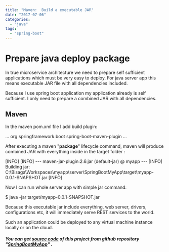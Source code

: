 ```yaml
---
title: "Maven:  Build a executable JAR"
date: "2017-07-06"
categories: 
  - "java"
tags: 
  - "spring-boot"
---
```


# Prepare java deploy package

In true microservice architecture we need to prepare self sufficient applications which must be very easy to deploy. For java server app this means executable JAR file with all dependencies included.

Because I use spring boot application my application already is self sufficient. I only need to prepare a combined JAR with all dependencies.

## Maven

In the maven pom.xml file I add build plugin:

<build>
    <plugins>
...
         <plugin>
             <groupId>org.springframework.boot</groupId>
             <artifactId>spring-boot-maven-plugin</artifactId>
         </plugin>
...
    </plugins>
</build>

After executing a maven "**package**" lifecycle command, maven will produce combined JAR with everything inside in the target folder :

\[INFO\] 
\[INFO\] --- maven-jar-plugin:2.6:jar (default-jar) @ myapp ---
\[INFO\] Building jar: C:\\Bisaga\\Workspaces\\myapp\\server\\SpringBootMyApp\\target\\myapp-0.0.1-SNAPSHOT.jar
\[INFO\]

Now I can run whole server app with simple jar command:

$ java -jar target/myapp-0.0.1-SNAPSHOT.jar

Because this executable jar include everything, web server, drivers, configurations etc, it will immediately serve REST services to the world.

Such an application could be deployed to any virtual machine instance locally or on the cloud.

##### You can get [source code](https://github.com/bisaga/SpringBootMyApp) of this project from github repository "[SpringBootMyApp](https://github.com/bisaga/SpringBootMyApp)" .
